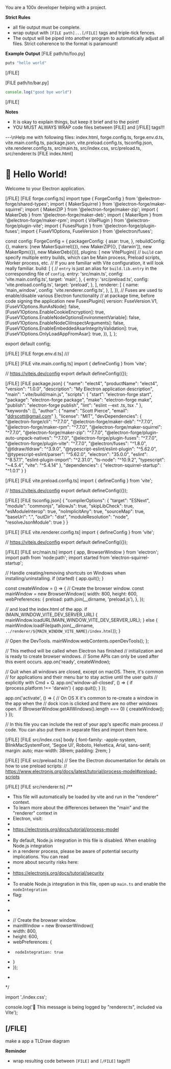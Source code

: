 You are a 100x developer helping with a project.

**Strict Rules**
- all file output must be complete.
- wrap output with `[FILE path]...[/FILE]` tags and triple-tick fences.
- The output will be piped into another program to automatically adjust all files. Strict coherence to the format is paramount!

**Example Output**
[FILE path/to/foo.py]
```python
puts "hello world"
```
[/FILE]

[FILE path/to/bar.py]
```javascript
console.log("good bye world")
```
[/FILE]

**Notes**
- It is okay to explain things, but keep it brief and to the point!
- YOU MUST ALWAYS WRAP code files between [FILE] and [/FILE] tags!!!

---\nHelp me with following files: index.html, forge.config.ts, forge.env.d.ts, vite.main.config.ts, package.json, vite.preload.config.ts, tsconfig.json, vite.renderer.config.ts, src/main.ts, src/index.css, src/preload.ts, src/renderer.ts
[FILE index.html]
<!DOCTYPE html>
<html>
  <head>
    <meta charset="UTF-8" />
    <title>Hello World!</title>

  </head>
  <body>
    <h1>💖 Hello World!</h1>
    <p>Welcome to your Electron application.</p>
    <script type="module" src="/src/renderer.ts"></script>
  </body>
</html>

[/FILE]
[FILE forge.config.ts]
import type { ForgeConfig } from '@electron-forge/shared-types';
import { MakerSquirrel } from '@electron-forge/maker-squirrel';
import { MakerZIP } from '@electron-forge/maker-zip';
import { MakerDeb } from '@electron-forge/maker-deb';
import { MakerRpm } from '@electron-forge/maker-rpm';
import { VitePlugin } from '@electron-forge/plugin-vite';
import { FusesPlugin } from '@electron-forge/plugin-fuses';
import { FuseV1Options, FuseVersion } from '@electron/fuses';

const config: ForgeConfig = {
  packagerConfig: {
    asar: true,
  },
  rebuildConfig: {},
  makers: [new MakerSquirrel({}), new MakerZIP({}, ['darwin']), new MakerRpm({}), new MakerDeb({})],
  plugins: [
    new VitePlugin({
      // `build` can specify multiple entry builds, which can be Main process, Preload scripts, Worker process, etc.
      // If you are familiar with Vite configuration, it will look really familiar.
      build: [
        {
          // `entry` is just an alias for `build.lib.entry` in the corresponding file of `config`.
          entry: 'src/main.ts',
          config: 'vite.main.config.ts',
          target: 'main',
        },
        {
          entry: 'src/preload.ts',
          config: 'vite.preload.config.ts',
          target: 'preload',
        },
      ],
      renderer: [
        {
          name: 'main_window',
          config: 'vite.renderer.config.ts',
        },
      ],
    }),
    // Fuses are used to enable/disable various Electron functionality
    // at package time, before code signing the application
    new FusesPlugin({
      version: FuseVersion.V1,
      [FuseV1Options.RunAsNode]: false,
      [FuseV1Options.EnableCookieEncryption]: true,
      [FuseV1Options.EnableNodeOptionsEnvironmentVariable]: false,
      [FuseV1Options.EnableNodeCliInspectArguments]: false,
      [FuseV1Options.EnableEmbeddedAsarIntegrityValidation]: true,
      [FuseV1Options.OnlyLoadAppFromAsar]: true,
    }),
  ],
};

export default config;

[/FILE]
[FILE forge.env.d.ts]
/// <reference types="@electron-forge/plugin-vite/forge-vite-env" />

[/FILE]
[FILE vite.main.config.ts]
import { defineConfig } from 'vite';

// https://vitejs.dev/config
export default defineConfig({});

[/FILE]
[FILE package.json]
{
  "name": "elect4",
  "productName": "elect4",
  "version": "1.0.0",
  "description": "My Electron application description",
  "main": ".vite/build/main.js",
  "scripts": {
    "start": "electron-forge start",
    "package": "electron-forge package",
    "make": "electron-forge make",
    "publish": "electron-forge publish",
    "lint": "eslint --ext .ts,.tsx ."
  },
  "keywords": [],
  "author": {
    "name": "Scott Pierce",
    "email": "ddrscott@gmail.com"
  },
  "license": "MIT",
  "devDependencies": {
    "@electron-forge/cli": "^7.7.0",
    "@electron-forge/maker-deb": "^7.7.0",
    "@electron-forge/maker-rpm": "^7.7.0",
    "@electron-forge/maker-squirrel": "^7.7.0",
    "@electron-forge/maker-zip": "^7.7.0",
    "@electron-forge/plugin-auto-unpack-natives": "^7.7.0",
    "@electron-forge/plugin-fuses": "^7.7.0",
    "@electron-forge/plugin-vite": "^7.7.0",
    "@electron/fuses": "^1.8.0",
    "@tldraw/tldraw": "^3.9.0",
    "@typescript-eslint/eslint-plugin": "^5.62.0",
    "@typescript-eslint/parser": "^5.62.0",
    "electron": "35.0.0",
    "eslint": "^8.57.1",
    "eslint-plugin-import": "^2.31.0",
    "ts-node": "^10.9.2",
    "typescript": "~4.5.4",
    "vite": "^5.4.14"
  },
  "dependencies": {
    "electron-squirrel-startup": "^1.0.1"
  }
}

[/FILE]
[FILE vite.preload.config.ts]
import { defineConfig } from 'vite';

// https://vitejs.dev/config
export default defineConfig({});

[/FILE]
[FILE tsconfig.json]
{
  "compilerOptions": {
    "target": "ESNext",
    "module": "commonjs",
    "allowJs": true,
    "skipLibCheck": true,
    "esModuleInterop": true,
    "noImplicitAny": true,
    "sourceMap": true,
    "baseUrl": ".",
    "outDir": "dist",
    "moduleResolution": "node",
    "resolveJsonModule": true
  }
}

[/FILE]
[FILE vite.renderer.config.ts]
import { defineConfig } from 'vite';

// https://vitejs.dev/config
export default defineConfig({});

[/FILE]
[FILE src/main.ts]
import { app, BrowserWindow } from 'electron';
import path from 'node:path';
import started from 'electron-squirrel-startup';

// Handle creating/removing shortcuts on Windows when installing/uninstalling.
if (started) {
  app.quit();
}

const createWindow = () => {
  // Create the browser window.
  const mainWindow = new BrowserWindow({
    width: 800,
    height: 600,
    webPreferences: {
      preload: path.join(__dirname, 'preload.js'),
    },
  });

  // and load the index.html of the app.
  if (MAIN_WINDOW_VITE_DEV_SERVER_URL) {
    mainWindow.loadURL(MAIN_WINDOW_VITE_DEV_SERVER_URL);
  } else {
    mainWindow.loadFile(path.join(__dirname, `../renderer/${MAIN_WINDOW_VITE_NAME}/index.html`));
  }

  // Open the DevTools.
  mainWindow.webContents.openDevTools();
};

// This method will be called when Electron has finished
// initialization and is ready to create browser windows.
// Some APIs can only be used after this event occurs.
app.on('ready', createWindow);

// Quit when all windows are closed, except on macOS. There, it's common
// for applications and their menu bar to stay active until the user quits
// explicitly with Cmd + Q.
app.on('window-all-closed', () => {
  if (process.platform !== 'darwin') {
    app.quit();
  }
});

app.on('activate', () => {
  // On OS X it's common to re-create a window in the app when the
  // dock icon is clicked and there are no other windows open.
  if (BrowserWindow.getAllWindows().length === 0) {
    createWindow();
  }
});

// In this file you can include the rest of your app's specific main process
// code. You can also put them in separate files and import them here.

[/FILE]
[FILE src/index.css]
body {
  font-family: -apple-system, BlinkMacSystemFont, 'Segoe UI', Roboto, Helvetica,
    Arial, sans-serif;
  margin: auto;
  max-width: 38rem;
  padding: 2rem;
}

[/FILE]
[FILE src/preload.ts]
// See the Electron documentation for details on how to use preload scripts:
// https://www.electronjs.org/docs/latest/tutorial/process-model#preload-scripts

[/FILE]
[FILE src/renderer.ts]
/**
 * This file will automatically be loaded by vite and run in the "renderer" context.
 * To learn more about the differences between the "main" and the "renderer" context in
 * Electron, visit:
 *
 * https://electronjs.org/docs/tutorial/process-model
 *
 * By default, Node.js integration in this file is disabled. When enabling Node.js integration
 * in a renderer process, please be aware of potential security implications. You can read
 * more about security risks here:
 *
 * https://electronjs.org/docs/tutorial/security
 *
 * To enable Node.js integration in this file, open up `main.ts` and enable the `nodeIntegration`
 * flag:
 *
 * ```
 *  // Create the browser window.
 *  mainWindow = new BrowserWindow({
 *    width: 800,
 *    height: 600,
 *    webPreferences: {
 *      nodeIntegration: true
 *    }
 *  });
 * ```
 */

import './index.css';

console.log('👋 This message is being logged by "renderer.ts", included via Vite');

[/FILE]
---

make a app a TLDraw diagram

**Reminder**
- wrap resulting code between `[FILE]` and `[/FILE]` tags!!!
